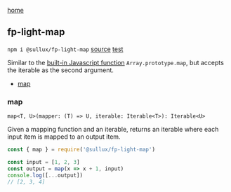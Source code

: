 [home](https://github.com/Sullux/fp-light/blob/master/README.md)

## fp-light-map

`npm i @sullux/fp-light-map`
[source](https://github.com/Sullux/fp-light/blob/master/lib/map/map.js)
[test](https://github.com/Sullux/fp-light/blob/master/lib/map/map.spec.js)

Similar to the [built-in Javascript function](https://developer.mozilla.org/en-US/docs/Web/JavaScript/Reference/Global_Objects/Array/map) `Array.prototype.map`, but accepts the iterable as the second argument.

* [map](#map)

### map

`map<T, U>(mapper: (T) => U, iterable: Iterable<T>): Iterable<U>`

Given a mapping function and an iterable, returns an iterable where each input item is mapped to an output item.

```javascript
const { map } = require('@sullux/fp-light-map')

const input = [1, 2, 3]
const output = map(x => x + 1, input)
console.log([...output])
// [2, 3, 4]
```

